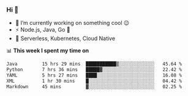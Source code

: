 ### Hi 👋

<!--
**nodejh/nodejh** is a ✨ _special_ ✨ repository because its `README.md` (this file) appears on your GitHub profile.

Here are some ideas to get you started:

- 🔭 I’m currently working on ...
- 🌱 I’m currently learning ...
- 👯 I’m looking to collaborate on ...
- 🤔 I’m looking for help with ...
- 💬 Ask me about ...
- 📫 How to reach me: ...
- 😄 Pronouns: ...
- ⚡ Fun fact: ...
-->

- 🔭 I’m currently working on something cool :wink:
- ⚡ Node.js, Java, Go :thought_balloon:
- 🤖 Serverless, Kubernetes, Cloud Native

📊 **This week I spent my time on**

<!--START_SECTION:waka-->

```txt
Java         15 hrs 29 mins  ███████████▒░░░░░░░░░░░░░   45.64 %
Python       7 hrs 36 mins   █████▓░░░░░░░░░░░░░░░░░░░   22.42 %
YAML         5 hrs 27 mins   ████░░░░░░░░░░░░░░░░░░░░░   16.08 %
XML          1 hr 30 mins    █░░░░░░░░░░░░░░░░░░░░░░░░   04.42 %
Markdown     45 mins         ▓░░░░░░░░░░░░░░░░░░░░░░░░   02.25 %
```

<!--END_SECTION:waka-->


<!--
:traffic_light: **Visitors**

![visitors](https://visitor-badge.glitch.me/badge?page_id=nodejh.nodejh)
-->
